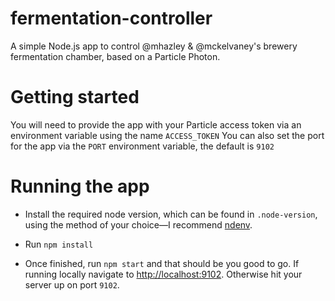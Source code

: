 # fermentation-controller
A simple Node.js app to control @mhazley & @mckelvaney's brewery fermentation chamber, based on a Particle Photon.

# Getting started
You will need to provide the app with your Particle access token via an environment variable using the name `ACCESS_TOKEN`
You can also set the port for the app via the `PORT` environment variable, the default is `9102`

# Running the app
- Install the required node version, which can be found in `.node-version`, using the method of your choice—I recommend [ndenv](https://github.com/riywo/ndenv).

- Run `npm install`

- Once finished, run `npm start` and that should be you good to go. If running locally navigate to [http://localhost:9102](http://localhost:9102). Otherwise hit your server up on port `9102`.
